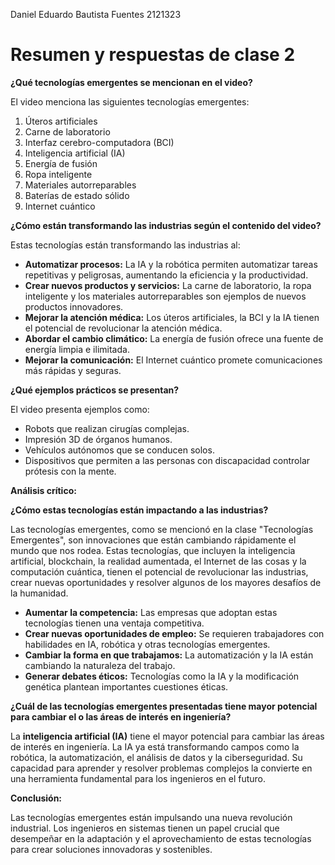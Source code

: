 Daniel Eduardo Bautista Fuentes
2121323

# Resumen y respuestas de clase 2

**¿Qué tecnologías emergentes se mencionan en el video?**

El video menciona las siguientes tecnologías emergentes:

1. Úteros artificiales
2. Carne de laboratorio
3. Interfaz cerebro-computadora (BCI)
4. Inteligencia artificial (IA)
5. Energía de fusión
6. Ropa inteligente
7. Materiales autorreparables
8. Baterías de estado sólido
9. Internet cuántico

**¿Cómo están transformando las industrias según el contenido del video?**

Estas tecnologías están transformando las industrias al:

- **Automatizar procesos:** La IA y la robótica permiten automatizar tareas repetitivas y peligrosas, aumentando la eficiencia y la productividad.
- **Crear nuevos productos y servicios:** La carne de laboratorio, la ropa inteligente y los materiales autorreparables son ejemplos de nuevos productos innovadores.
- **Mejorar la atención médica:** Los úteros artificiales, la BCI y la IA tienen el potencial de revolucionar la atención médica.
- **Abordar el cambio climático:** La energía de fusión ofrece una fuente de energía limpia e ilimitada.
- **Mejorar la comunicación:** El Internet cuántico promete comunicaciones más rápidas y seguras.

**¿Qué ejemplos prácticos se presentan?**

El video presenta ejemplos como:

- Robots que realizan cirugías complejas.
- Impresión 3D de órganos humanos.
- Vehículos autónomos que se conducen solos.
- Dispositivos que permiten a las personas con discapacidad controlar prótesis con la mente.

**Análisis crítico:**

**¿Cómo estas tecnologías están impactando a las industrias?**

Las tecnologías emergentes, como se mencionó en la clase "Tecnologías Emergentes", son innovaciones que están cambiando rápidamente el mundo que nos rodea. Estas tecnologías, que incluyen la inteligencia artificial, blockchain, la realidad aumentada, el Internet de las cosas y la computación cuántica, tienen el potencial de revolucionar las industrias, crear nuevas oportunidades y resolver algunos de los mayores desafíos de la humanidad.

- **Aumentar la competencia:** Las empresas que adoptan estas tecnologías tienen una ventaja competitiva.
- **Crear nuevas oportunidades de empleo:** Se requieren trabajadores con habilidades en IA, robótica y otras tecnologías emergentes.
- **Cambiar la forma en que trabajamos:** La automatización y la IA están cambiando la naturaleza del trabajo.
- **Generar debates éticos:** Tecnologías como la IA y la modificación genética plantean importantes cuestiones éticas.

**¿Cuál de las tecnologías emergentes presentadas tiene mayor potencial para cambiar el o las áreas de interés en ingeniería?**

La **inteligencia artificial (IA)** tiene el mayor potencial para cambiar las áreas de interés en ingeniería. La IA ya está transformando campos como la robótica, la automatización, el análisis de datos y la ciberseguridad. Su capacidad para aprender y resolver problemas complejos la convierte en una herramienta fundamental para los ingenieros en el futuro.

**Conclusión:**

Las tecnologías emergentes están impulsando una nueva revolución industrial. Los ingenieros en sistemas tienen un papel crucial que desempeñar en la adaptación y el aprovechamiento de estas tecnologías para crear soluciones innovadoras y sostenibles.
